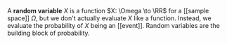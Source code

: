 A **random variable** $X$ is a function $X: \Omega \to \RR$ for a [[sample space]] $\Omega$, but we don't actually evaluate $X$ like a function. Instead, we evaluate the probability of $X$ being an [[event]]. Random variables are the building block of probability. 